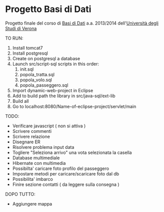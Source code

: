 Progetto Basi di Dati
=============
Progetto finale del corso di [Basi di Dati](http://www.di.univr.it/?ent=oi&codiceCs=S24&codins=12700&cs=420&discr=&discrCd=) a.a. 2013/2014 dell'[Università degli Studi di Verona](http://www.univr.it)

TO RUN:

1. Install tomcat7
2. Install postgresql
3. Create on postgresql a database
4. Launch src/script-sql scripts in this order:
    1. init.sql
    2. popola_tratta.sql
    3. popola_volo.sql
    4. popola_passeggero.sql
5. Import dynamic-web-project in Eclipse
6. Add to build path the library in src/java-sql/ext-lib
7. Build all
8. Go to localhost:8080/Name-of-eclipse-project/servlet/main

TODO:
- Verificare javascript ( non si attiva )
- Scrivere commenti
- Scrivere relazione
- Disegnare ER
- Risolvere problema input data
- Togliere "Seleziona arrivo" una vota selezionata la casella
- Database multimediale
- Hibernate con multimedia
- Possibilta' caricare foto profilo del passeggero
- Impostare metodi per caricare/scaricare foto dal db
- Possibilita' imbarco
- Finire sezione contatti ( da leggere sulla consegna )

DOPO TUTTO:
- Aggiungere mappa
